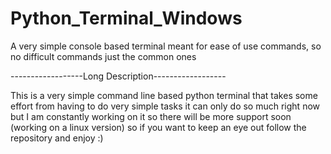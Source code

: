 # Python_Terminal_Windows
A very simple console based terminal meant for ease of use commands, so no difficult commands just the common ones

------------------Long Description------------------

This is a very simple command line based python terminal that takes some effort from having to do very simple tasks
it can only do so much right now but I am constantly working on it so there will be more support soon (working on a linux version)
so if you want to keep an eye out follow the repository and enjoy :)
